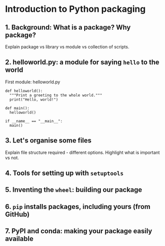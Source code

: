 # Introduction to Python packaging

## 1. Background: What is a package? Why package?
Explain package vs library vs module vs collection of scripts.

## 2. helloworld.py: a module for saying `hello` to the world

First module: helloworld.py
```{python}
def helloworld():
  """Print a greeting to the whole world."""
  print("Hello, world!")

def main():
  helloworld()

if __name__ == "__main__":
  main()
```

## 3. Let's organise some files
Explain file structure required - different options. Highlight what is important vs not.

## 4. Tools for setting up with `setuptools`

## 5. Inventing the `wheel`: building our package

## 6. `pip` installs packages, including yours (from GitHub)

## 7. PyPI and conda: making your package easily available


